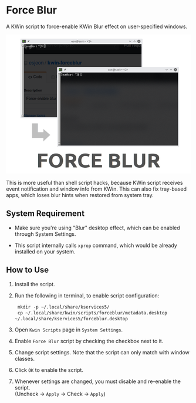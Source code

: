 
Force Blur
==========

A KWin script to force-enable KWin Blur effect on user-specified windows.

![image](image.png)

This is more useful than shell script hacks, because KWin script receives event
notification and window info from KWin. This can also fix tray-based apps,
which loses blur hints when restored from system tray.


System Requirement
------------------

* Make sure you're using "Blur" desktop effect, which can be enabled through System Settings.

* This script internally calls `xprop` command, which would be already installed
  on your system.


How to Use
----------

1. Install the script.

2. Run the following in terminal, to enable script configuration:

        mkdir -p ~/.local/share/kservices5/
        cp ~/.local/share/kwin/scripts/forceblur/metadata.desktop ~/.local/share/kservices5/forceblur.desktop

3. Open `Kwin Scripts` page in `System Settings`.

4. Enable `Force Blur` script by checking the checkbox next to it.

5. Change script settings. Note that the script can only match with window classes.

6. Click `OK` to enable the script.

7. Whenever settings are changed, you must disable and re-enable the script.  
   (Uncheck -> `Apply` -> Check -> `Apply`)

